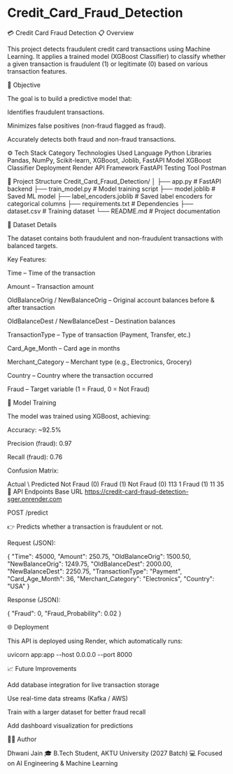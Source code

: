 # Credit_Card_Fraud_Detection
💳 Credit Card Fraud Detection
📋 Overview

This project detects fraudulent credit card transactions using Machine Learning.
It applies a trained model (XGBoost Classifier) to classify whether a given transaction is fraudulent (1) or legitimate (0) based on various transaction features.



🧠 Objective

The goal is to build a predictive model that:

Identifies fraudulent transactions.

Minimizes false positives (non-fraud flagged as fraud).

Accurately detects both fraud and non-fraud transactions.



⚙️ Tech Stack
Category	Technologies Used
Language	Python
Libraries	Pandas, NumPy, Scikit-learn, XGBoost, Joblib, FastAPI
Model	XGBoost Classifier
Deployment	Render
API Framework	FastAPI
Testing Tool	Postman


📂 Project Structure
Credit_Card_Fraud_Detection/
│
├── app.py                     # FastAPI backend
├── train_model.py             # Model training script
├── model.joblib               # Saved ML model
├── label_encoders.joblib      # Saved label encoders for categorical columns
├── requirements.txt           # Dependencies
├── dataset.csv                # Training dataset
└── README.md                  # Project documentation



🧩 Dataset Details

The dataset contains both fraudulent and non-fraudulent transactions with balanced targets.

Key Features:

Time – Time of the transaction

Amount – Transaction amount

OldBalanceOrig / NewBalanceOrig – Original account balances before & after transaction

OldBalanceDest / NewBalanceDest – Destination balances

TransactionType – Type of transaction (Payment, Transfer, etc.)

Card_Age_Month – Card age in months

Merchant_Category – Merchant type (e.g., Electronics, Grocery)

Country – Country where the transaction occurred

Fraud – Target variable (1 = Fraud, 0 = Not Fraud)



🧮 Model Training

The model was trained using XGBoost, achieving:

Accuracy: ~92.5%

Precision (fraud): 0.97

Recall (fraud): 0.76



Confusion Matrix:

Actual \ Predicted	Not Fraud (0)	Fraud (1)
Not Fraud (0)	113	1
Fraud (1)	11	35
🚀 API Endpoints
Base URL
https://credit-card-fraud-detection-sger.onrender.com



POST /predict

👉 Predicts whether a transaction is fraudulent or not.

Request (JSON):

{
  "Time": 45000,
  "Amount": 250.75,
  "OldBalanceOrig": 1500.50,
  "NewBalanceOrig": 1249.75,
  "OldBalanceDest": 2000.00,
  "NewBalanceDest": 2250.75,
  "TransactionType": "Payment",
  "Card_Age_Month": 36,
  "Merchant_Category": "Electronics",
  "Country": "USA"
}


Response (JSON):

{
  "Fraud": 0,
  "Fraud_Probability": 0.02
}



🌐 Deployment

This API is deployed using Render, which automatically runs:

uvicorn app:app --host 0.0.0.0 --port 8000



📈 Future Improvements

Add database integration for live transaction storage

Use real-time data streams (Kafka / AWS)

Train with a larger dataset for better fraud recall

Add dashboard visualization for predictions



👩‍💻 Author

Dhwani Jain
🎓 B.Tech Student, AKTU University (2027 Batch)
💻 Focused on AI Engineering & Machine Learning